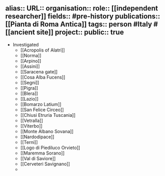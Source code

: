 alias::
URL::
organisation::
role:: [[independent researcher]] 
fields:: #pre-history 
publications:: [[Pianta di Roma Antica]] 
tags:: person #Italy #[[ancient site]] 
project::
public:: true
-
- Investigated
	- [[Acropolis of Alatri]]
	- [[Norma]]
	- [[Arpino]]
	- [[Assini]]
	- [[Saracena gate]]
	- [[Cosa Alba Fucens]]
	- [[Segni]]
	- [[Pigra]]
	- [[Blera]]
	- [[Lazio]]
	- [[Bomarzo Latium]]
	- [[San Felice Circeo]]
	- [[Chiusi Etruria Tuscania]]
	- [[Vetralla]]
	- [[Viterbo]]
	- [[Monte Albano Sovana]]
	- [[Nardodipace]]
	- [[Terni]]
	- [[Logo di Piediluco Orvieto]]
	- [[Maremma Sorano]]
	- [[Val di Saviore]]
	- [[Cerveteri Savignano]]
	-